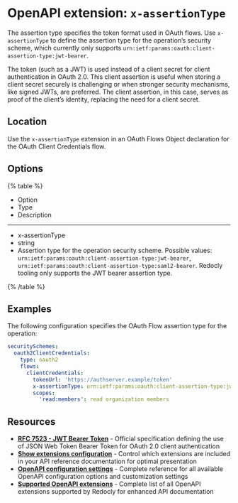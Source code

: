 # OpenAPI extension: `x-assertionType`

The assertion type specifies the token format used in OAuth flows.
Use `x-assertionType` to define the assertion type for the operation’s security scheme, which currently only supports `urn:ietf:params:oauth:client-assertion-type:jwt-bearer`.

The token (such as a JWT) is used instead of a client secret for client authentication in OAuth 2.0.
This client assertion is useful when storing a client secret securely is challenging or when stronger security mechanisms, like signed JWTs, are preferred.
The client assertion, in this case, serves as proof of the client’s identity, replacing the need for a client secret.

## Location

Use the `x-assertionType` extension in an OAuth Flows Object declaration for the OAuth Client Credentials flow.

## Options

{% table %}

- Option
- Type
- Description

---

- x-assertionType
- string
- Assertion type for the operation security scheme.
  Possible values: `urn:ietf:params:oauth:client-assertion-type:jwt-bearer`, `urn:ietf:params:oauth:client-assertion-type:saml2-bearer`.
  Redocly tooling only supports the JWT bearer assertion type.

{% /table %}

## Examples

The following configuration specifies the OAuth Flow assertion type for the operation:

```yaml
securitySchemes:
  oauth2ClientCredentials:
    type: oauth2
    flows:
      clientCredentials:
        tokenUrl: 'https://authserver.example/token'
        x-assertionType: urn:ietf:params:oauth:client-assertion-type:jwt-bearer
        scopes:
          'read:members': read organization members
```

## Resources

- **[RFC 7523 - JWT Bearer Token](https://tools.ietf.org/html/rfc7523)** - Official specification defining the use of JSON Web Token Bearer Token for OAuth 2.0 client authentication
- **[Show extensions configuration](../../../config/openapi/show-extensions.md)** - Control which extensions are included in your API reference documentation for optimal presentation
- **[OpenAPI configuration settings](../../../config/openapi/index.md)** - Complete reference for all available OpenAPI configuration options and customization settings
- **[Supported OpenAPI extensions](./index.md)** - Complete list of all OpenAPI extensions supported by Redocly for enhanced API documentation
